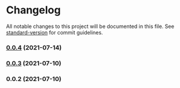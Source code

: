 # Changelog

All notable changes to this project will be documented in this file. See [standard-version](https://github.com/conventional-changelog/standard-version) for commit guidelines.

### [0.0.4](https://github.com/distributedvc/utm/compare/v0.0.3...v0.0.4) (2021-07-14)

### [0.0.3](https://github.com/distributedvc/utm/compare/v0.0.2...v0.0.3) (2021-07-10)

### 0.0.2 (2021-07-10)
